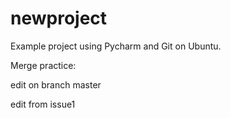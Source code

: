 # newproject
Example project using Pycharm and Git on Ubuntu.

Merge practice:

edit on branch master

edit from issue1
